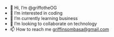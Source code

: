 - 👋 Hi, I’m @griffotheOG
- 👀 I’m interested in coding
- 🌱 I’m currently learning business
- 💞️ I’m looking to collaborate on technology
- 📫 How to reach me griffinsombasa@gmail.com

<!---
griffotheOG/griffotheOG is a ✨ special ✨ repository because its `README.md` (this file) appears on your GitHub profile.
You can click the Preview link to take a look at your changes.
--->

